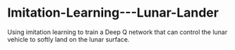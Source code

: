# Imitation-Learning---Lunar-Lander
Using imitation learning to train a Deep Q network that can control the lunar vehicle to softly land on the lunar surface.
